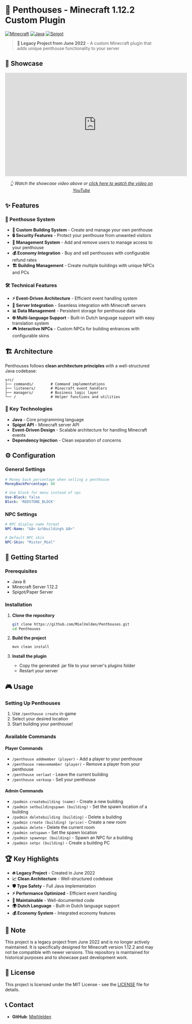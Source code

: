 # 🏦 Penthouses - Minecraft 1.12.2 Custom Plugin

[![Minecraft](https://img.shields.io/badge/Minecraft-62B47A?style=for-the-badge&logo=minecraft&logoColor=white)](https://www.minecraft.net/)
[![Java](https://img.shields.io/badge/Java-ED8B00?style=for-the-badge&logo=java&logoColor=white)](https://www.java.com/)
[![Spigot](https://img.shields.io/badge/Spigot-FFAA00?style=for-the-badge&logo=spigot&logoColor=white)](https://www.spigotmc.org/)

> **🌟 Legacy Project from June 2022** - A custom Minecraft plugin that adds unique penthouse functionality to your server

## 🎥 Showcase

<div align="center">
  <iframe width="600" height="340" src="https://www.youtube.com/embed/1eaD9zgPOKk" title="Penthouses Plugin Showcase" frameborder="0" allow="accelerometer; autoplay; clipboard-write; encrypted-media; gyroscope; picture-in-picture" allowfullscreen></iframe>
  <p><i>👆 Watch the showcase video above or <a href="https://youtu.be/1eaD9zgPOKk">click here to watch the video on YouTube</a></i></p>
</div>

## ✨ Features

### 🏢 Penthouse System
- **🔑 Custom Building System** - Create and manage your own penthouse
- **🔒 Security Features** - Protect your penthouse from unwanted visitors
- **👥 Management System** - Add and remove users to manage access to your penthouse
- **💰 Economy Integration** - Buy and sell penthouses with configurable refund rates
- **🏗️ Building Management** - Create multiple buildings with unique NPCs and PCs

### 🛠️ Technical Features
- **⚡ Event-Driven Architecture** - Efficient event handling system
- **🔧 Server Integration** - Seamless integration with Minecraft servers
- **📊 Data Management** - Persistent storage for penthouse data
- **🌐 Multi-language Support** - Built-in Dutch language support with easy translation system
- **🎮 Interactive NPCs** - Custom NPCs for building entrances with configurable skins

## 🏗️ Architecture

Penthouses follows **clean architecture principles** with a well-structured Java codebase:

```
src/
├── commands/        # Command implementations
├── listeners/       # Minecraft event handlers
├── managers/        # Business logic layer
└── /                # Helper functions and utilities
```

### 🔧 Key Technologies

- **Java** - Core programming language
- **Spigot API** - Minecraft server API
- **Event-Driven Design** - Scalable architecture for handling Minecraft events
- **Dependency Injection** - Clean separation of concerns

## ⚙️ Configuration

### General Settings
```yaml
# Money back percentage when selling a penthouse
MoneyBackPercentage: 80

# Use block for menu instead of npc
Use-Block: false
Block: 'REDSTONE_BLOCK'
```

### NPC Settings
```yaml
# NPC display name format
NPC-Name: "&8< &c%building% &8>"

# Default NPC skin
NPC-Skin: "Mister_Miel"
```

## 🚀 Getting Started

### Prerequisites
- Java 8
- Minecraft Server 1.12.2
- Spigot/Paper Server

### Installation

1. **Clone the repository**
   ```bash
   git clone https://github.com/MielVelden/Penthouses.git
   cd Penthouses
   ```

2. **Build the project**
   ```bash
   mvn clean install
   ```

3. **Install the plugin**
   - Copy the generated .jar file to your server's plugins folder
   - Restart your server

## 🎮 Usage

### Setting Up Penthouses

1. Use `/penthouse create` in-game
2. Select your desired location
3. Start building your penthouse!

### Available Commands

#### Player Commands
- `/penthouse addmember (player)` - Add a player to your penthouse
- `/penthouse removemember (player)` - Remove a player from your penthouse  
- `/penthouse verlaat` - Leave the current building
- `/penthouse verkoop` - Sell your penthouse

#### Admin Commands
- `/padmin createbuilding (name)` - Create a new building
- `/padmin setbuildingspawn (building)` - Set the spawn location of a building
- `/padmin deletebuilding (building)` - Delete a building
- `/padmin create (building) (price)` - Create a new room
- `/padmin delete` - Delete the current room
- `/padmin setspawn` - Set the spawn location
- `/padmin spawnnpc (building)` - Spawn an NPC for a building
- `/padmin setpc (building)` - Create a building PC

## 🏆 Key Highlights

- **🔥 Legacy Project** - Created in June 2022
- **📈 Clean Architecture** - Well-structured codebase
- **🛡️ Type Safety** - Full Java implementation
- **⚡ Performance Optimized** - Efficient event handling
- **🔧 Maintainable** - Well-documented code
- **🌍 Dutch Language** - Built-in Dutch language support
- **💰 Economy System** - Integrated economy features

## 📝 Note

This project is a legacy project from June 2022 and is no longer actively maintained. It is specifically designed for Minecraft version 1.12.2 and may not be compatible with newer versions. This repository is maintained for historical purposes and to showcase past development work.

## 📄 License

This project is licensed under the MIT License - see the [LICENSE](LICENSE) file for details.

## 📞 Contact

- **GitHub**: [MielVelden](https://github.com/MielVelden)